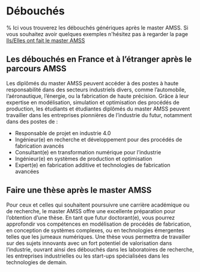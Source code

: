 # Débouchés

% Ici vous trouverez les débouchés génériques après le master AMSS. Si vous souhaitez avoir quelques exemples n'hésitez pas à regarder la page [Ils/Elles ont fait le master AMSS](/content/1_testimonies_AMSS.md)

## Les débouchés en France et à l’étranger après le parcours AMSS

Les diplômés du master AMSS peuvent accéder à des postes à haute responsabilité dans des secteurs industriels divers, comme l’automobile, l’aéronautique, l’énergie, ou la fabrication de haute précision. Grâce à leur expertise en modélisation, simulation et optimisation des procédés de production, les étudiants et étudiantes diplômés du master AMSS peuvent travailler dans les entreprises pionnières de l’industrie du futur, notamment dans des postes de :

- Responsable de projet en industrie 4.0
- Ingénieur(e) en recherche et développement pour des procédés de fabrication avancés
- Consultant(e) en transformation numérique pour l’industrie
- Ingénieur(e) en systèmes de production et optimisation
- Expert(e) en fabrication additive et technologies de fabrication avancées

## Faire une thèse après le master AMSS

Pour ceux et celles qui souhaitent poursuivre une carrière académique ou de recherche, le master AMSS offre une excellente préparation pour l’obtention d’une thèse. En tant que futur doctorant(e), vous pourrez approfondir vos compétences en modélisation de procédés de fabrication, en conception de systèmes complexes, ou en technologies émergentes telles que les jumeaux numériques. Une thèse vous permettra de travailler sur des sujets innovants avec un fort potentiel de valorisation dans l’industrie, ouvrant ainsi des débouchés dans les laboratoires de recherche, les entreprises industrielles ou les start-ups spécialisées dans les technologies de demain.

